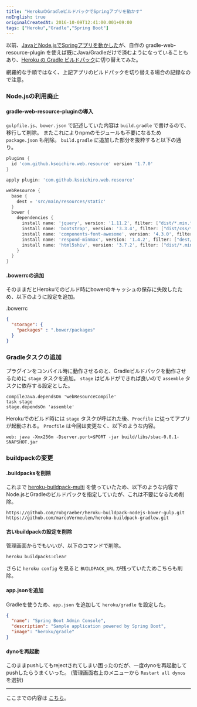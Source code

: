 ```yaml
---
title: "HerokuのGradleビルドパックでSpringアプリを動かす"
noEnglish: true
originalCreatedAt: 2016-10-09T12:41:00.001+09:00
tags: ["Heroku","Gradle","Spring Boot"]
---
```

以前、[JavaとNode.jsでSpringアプリを動かした](https://github.com/ksoichiro/sbac/tree/c2d1aadc524142eecaa196c57c163ee6eba20f8a)が、自作の gradle-web-resource-plugin を使えば既にJava/Gradleだけで済むようになっていることもあり、[Heroku の Gradle ビルドパック](https://elements.heroku.com/buildpacks/heroku/heroku-buildpack-gradle)に切り替えてみた。

網羅的な手順ではなく、上記アプリのビルドパックを切り替える場合の記録なので注意。
<!--more-->

### Node.jsの利用廃止

#### gradle-web-resource-pluginの導入

`gulpfile.js`、`bower.json` で記述していた内容は `build.gradle` で書けるので、移行して削除。
またこれによりnpmのモジュールも不要になるため `package.json` も削除。
`build.gradle` に追加した部分を抜粋すると以下の通り。

```groovy
plugins {
  id 'com.github.ksoichiro.web.resource' version '1.7.0'
}

apply plugin: 'com.github.ksoichiro.web.resource'

webResource {
  base {
    dest = 'src/main/resources/static'
  }
  bower {
    dependencies {
      install name: 'jquery', version: '1.11.2', filter: ["dist/*.min.*"]
      install name: 'bootstrap', version: '3.3.4', filter: ["dist/css/*.min.css", "dist/js/*.min.js", "dist/fonts/*"]
      install name: 'components-font-awesome', version: '4.3.0', filter: ["css/*.min.css", "fonts/*"]
      install name: 'respond-minmax', version: '1.4.2', filter: ["dest/*.min.js"]
      install name: 'html5shiv', version: '3.7.2', filter: ["dist/*.min.js"]
    }
  }
}
```

#### .bowerrcの追加

そのままだとHerokuでのビルド時にbowerのキャッシュの保存に失敗したため、以下のように設定を追加。

.bowerrc

```json
{
  "storage": {
    "packages" : ".bower/packages"
  }
}
```

### Gradleタスクの追加

プラグインをコンパイル時に動作させるのと、Gradleビルドパックを動作させるために `stage` タスクを追加。
`stage` はビルドができれば良いので `assemble` タスクに依存する設定とした。

```
compileJava.dependsOn 'webResourceCompile'
task stage
stage.dependsOn 'assemble'
```

Herokuでのビルド時には `stage` タスクが呼ばれた後、`Procfile` に従ってアプリが起動される。
`Procfile` は今回は変更なく、以下のような内容。

```
web: java -Xmx256m -Dserver.port=$PORT -jar build/libs/sbac-0.0.1-SNAPSHOT.jar
```

### buildpackの変更

#### .buildpacksを削除

これまで [heroku-buildpack-multi](https://elements.heroku.com/buildpacks/heroku/heroku-buildpack-multi) を使っていたため、以下のような内容でNode.jsとGradleのビルドパックを指定していたが、これは不要になるため削除。

```
https://github.com/robgraeber/heroku-buildpack-nodejs-bower-gulp.git
https://github.com/marcoVermeulen/heroku-buildpack-gradlew.git
```

#### 古いbuildpackの設定を削除

管理画面からでもいいが、以下のコマンドで削除。

```
heroku buildpacks:clear
```

さらに `heroku config` を見ると `BUILDPACK_URL` が残っていたためこちらも削除。

#### app.jsonを追加

Gradleを使うため、`app.json` を追加して `heroku/gradle` を設定した。

```json
{
  "name": "Spring Boot Admin Console",
  "description": "Sample application powered by Spring Boot",
  "image": "heroku/gradle"
}
```

#### dynoを再起動

このままpushしてもrejectされてしまい困ったのだが、一度dynoを再起動してpushしたらうまくいった。
(管理画面右上のメニューから `Restart all dynos` を選択)

---

ここまでの内容は [こちら](https://github.com/ksoichiro/sbac/tree/37dfba565be5894583d632433f00c8aeacbcb36c)。

